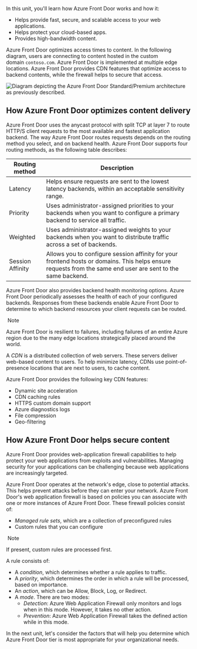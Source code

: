
In this unit, you'll learn how Azure Front Door works and how it:

- Helps provide fast, secure, and scalable access to your web applications.
- Helps protect your cloud-based apps.
- Provides high-bandwidth content.

Azure Front Door optimizes access times to content. In the following diagram, users are connecting to content hosted in the custom domain `contoso.com`. Azure Front Door is implemented at multiple edge locations. Azure Front Door provides CDN features that optimize access to backend contents, while the firewall helps to secure that access.

![Diagram depicting the Azure Front Door Standard/Premium architecture as previously described.](https://learn.microsoft.com/en-us/training/modules/intro-to-azure-front-door/media/front-door-standard-premium.png)

## How Azure Front Door optimizes content delivery

Azure Front Door uses the anycast protocol with split TCP at layer 7 to route HTTP/S client requests to the most available and fastest application backend. The way Azure Front Door routes requests depends on the routing method you select, and on backend health. Azure Front Door supports four routing methods, as the following table describes:

|Routing method|Description|
|---|---|
|Latency|Helps ensure requests are sent to the lowest latency backends, within an acceptable sensitivity range.|
|Priority|Uses administrator-assigned priorities to your backends when you want to configure a primary backend to service all traffic.|
|Weighted|Uses administrator-assigned weights to your backends when you want to distribute traffic across a set of backends.|
|Session Affinity|Allows you to configure session affinity for your frontend hosts or domains. This helps ensure requests from the same end user are sent to the same backend.|

Azure Front Door also provides backend health monitoring options. Azure Front Door periodically assesses the health of each of your configured backends. Responses from these backends enable Azure Front Door to determine to which backend resources your client requests can be routed.

 Note

Azure Front Door is resilient to failures, including failures of an entire Azure region due to the many edge locations strategically placed around the world.

A _CDN_ is a distributed collection of web servers. These servers deliver web-based content to users. To help minimize latency, CDNs use point-of-presence locations that are next to users, to cache content.

Azure Front Door provides the following key CDN features:

- Dynamic site acceleration
- CDN caching rules
- HTTPS custom domain support
- Azure diagnostics logs
- File compression
- Geo-filtering

## How Azure Front Door helps secure content

Azure Front Door provides web-application firewall capabilities to help protect your web applications from exploits and vulnerabilities. Managing security for your applications can be challenging because web applications are increasingly targeted.

Azure Front Door operates at the network's edge, close to potential attacks. This helps prevent attacks before they can enter your network. Azure Front Door's web application firewall is based on policies you can associate with one or more instances of Azure Front Door. These firewall policies consist of:

- _Managed rule sets_, which are a collection of preconfigured rules
- Custom rules that you can configure

 Note

If present, custom rules are processed first.

A rule consists of:

- A _condition_, which determines whether a rule applies to traffic.
- A _priority_, which determines the order in which a rule will be processed, based on importance.
- An _action_, which can be Allow, Block, Log, or Redirect.
- A _mode_. There are two modes:
    - _Detection_: Azure Web Application Firewall only monitors and logs when in this mode. However, it takes no other action.
    - _Prevention_: Azure Web Application Firewall takes the defined action while in this mode.

In the next unit, let's consider the factors that will help you determine which Azure Front Door tier is most appropriate for your organizational needs.